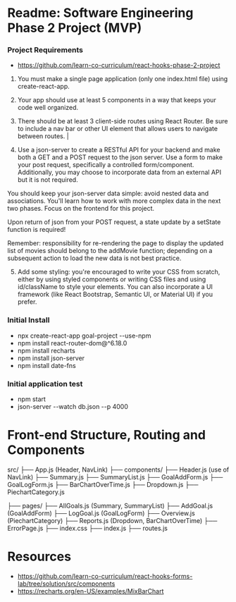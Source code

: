 # Readme: Software Engineering Phase 2 Project (MVP)

### Project Requirements
- https://github.com/learn-co-curriculum/react-hooks-phase-2-project

1. You must make a single page application (only one index.html file) using create-react-app.
2. Your app should use at least 5 components in a way that keeps your code well organized.
3. There should be at least 3 client-side routes using React Router. Be sure to include a nav bar or other UI element that allows users to navigate between routes. |

4. Use a json-server to create a RESTful API for your backend and make both a GET and a POST request to the json server. Use a form to make your post request, specifically a controlled form/component. Additionally, you may choose to incorporate data from an external API but it is not required.

You should keep your json-server data simple: avoid nested data and associations. You'll learn how to work with more complex data in the next two phases. Focus on the frontend for this project.

Upon return of json from your POST request, a state update by a setState function is required!

Remember: responsibility for re-rendering the page to display the updated list of movies should belong to the addMovie function; depending on a subsequent action to load the new data is not best practice.

5. Add some styling: you're encouraged to write your CSS from scratch, either by using styled components or writing CSS files and using id/className to style your elements. You can also incorporate a UI framework (like React Bootstrap, Semantic UI, or Material UI) if you prefer.

### Initial Install
- npx create-react-app goal-project --use-npm
- npm install react-router-dom@^6.18.0
- npm install recharts
- npm install json-server
- npm install date-fns

### Initial application test
- npm start
- json-server --watch db.json --p 4000

# Front-end Structure, Routing and Components
src/
├── App.js (Header, NavLink)
├── components/
    ├── Header.js (use of NavLink)
    ├── Summary.js
    ├── SummaryList.js
    ├── GoalAddForm.js
    ├── GoalLogForm.js
    ├── BarChartOverTime.js
    ├── Dropdown.js
    ├── PiechartCategory.js 

├── pages/
    ├── AllGoals.js (Summary, SummaryList)
    ├── AddGoal.js (GoalAddForm)
    ├── LogGoal.js (GoalLogForm)
    ├── Overview.js (PiechartCategory)
    ├── Reports.js (Dropdown, BarChartOverTime)
    ├── ErrorPage.js
├── index.css
├── index.js
├── routes.js


# Resources
- https://github.com/learn-co-curriculum/react-hooks-forms-lab/tree/solution/src/components
- https://recharts.org/en-US/examples/MixBarChart